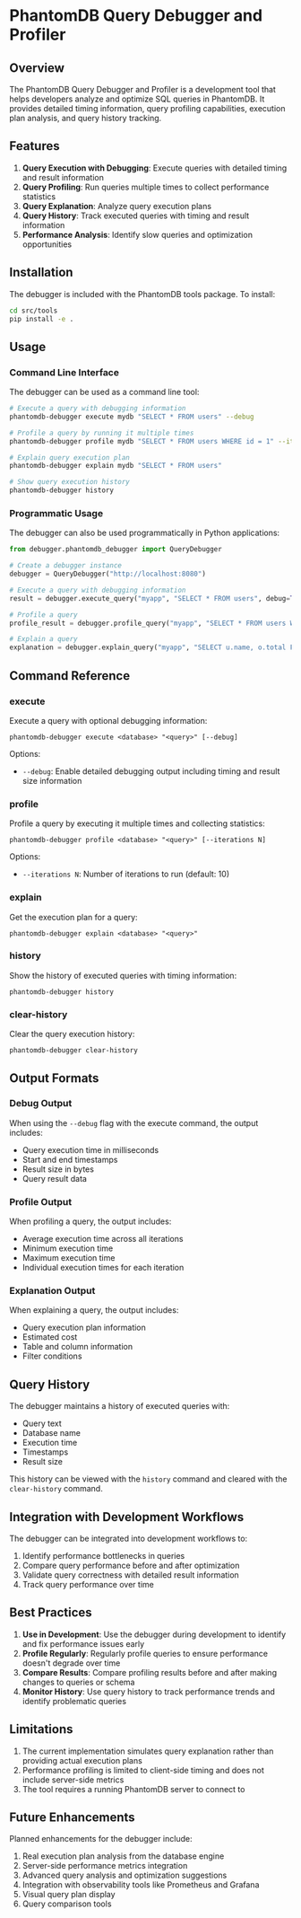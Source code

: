 # PhantomDB Query Debugger and Profiler

## Overview

The PhantomDB Query Debugger and Profiler is a development tool that helps developers analyze and optimize SQL queries in PhantomDB. It provides detailed timing information, query profiling capabilities, execution plan analysis, and query history tracking.

## Features

1. **Query Execution with Debugging**: Execute queries with detailed timing and result information
2. **Query Profiling**: Run queries multiple times to collect performance statistics
3. **Query Explanation**: Analyze query execution plans
4. **Query History**: Track executed queries with timing and result information
5. **Performance Analysis**: Identify slow queries and optimization opportunities

## Installation

The debugger is included with the PhantomDB tools package. To install:

```bash
cd src/tools
pip install -e .
```

## Usage

### Command Line Interface

The debugger can be used as a command line tool:

```bash
# Execute a query with debugging information
phantomdb-debugger execute mydb "SELECT * FROM users" --debug

# Profile a query by running it multiple times
phantomdb-debugger profile mydb "SELECT * FROM users WHERE id = 1" --iterations 20

# Explain query execution plan
phantomdb-debugger explain mydb "SELECT * FROM users"

# Show query execution history
phantomdb-debugger history
```

### Programmatic Usage

The debugger can also be used programmatically in Python applications:

```python
from debugger.phantomdb_debugger import QueryDebugger

# Create a debugger instance
debugger = QueryDebugger("http://localhost:8080")

# Execute a query with debugging information
result = debugger.execute_query("myapp", "SELECT * FROM users", debug=True)

# Profile a query
profile_result = debugger.profile_query("myapp", "SELECT * FROM users WHERE id = 1", iterations=10)

# Explain a query
explanation = debugger.explain_query("myapp", "SELECT u.name, o.total FROM users u JOIN orders o ON u.id = o.user_id")
```

## Command Reference

### execute

Execute a query with optional debugging information:

```
phantomdb-debugger execute <database> "<query>" [--debug]
```

Options:
- `--debug`: Enable detailed debugging output including timing and result size information

### profile

Profile a query by executing it multiple times and collecting statistics:

```
phantomdb-debugger profile <database> "<query>" [--iterations N]
```

Options:
- `--iterations N`: Number of iterations to run (default: 10)

### explain

Get the execution plan for a query:

```
phantomdb-debugger explain <database> "<query>"
```

### history

Show the history of executed queries with timing information:

```
phantomdb-debugger history
```

### clear-history

Clear the query execution history:

```
phantomdb-debugger clear-history
```

## Output Formats

### Debug Output

When using the `--debug` flag with the execute command, the output includes:

- Query execution time in milliseconds
- Start and end timestamps
- Result size in bytes
- Query result data

### Profile Output

When profiling a query, the output includes:

- Average execution time across all iterations
- Minimum execution time
- Maximum execution time
- Individual execution times for each iteration

### Explanation Output

When explaining a query, the output includes:

- Query execution plan information
- Estimated cost
- Table and column information
- Filter conditions

## Query History

The debugger maintains a history of executed queries with:

- Query text
- Database name
- Execution time
- Timestamps
- Result size

This history can be viewed with the `history` command and cleared with the `clear-history` command.

## Integration with Development Workflows

The debugger can be integrated into development workflows to:

1. Identify performance bottlenecks in queries
2. Compare query performance before and after optimization
3. Validate query correctness with detailed result information
4. Track query performance over time

## Best Practices

1. **Use in Development**: Use the debugger during development to identify and fix performance issues early
2. **Profile Regularly**: Regularly profile queries to ensure performance doesn't degrade over time
3. **Compare Results**: Compare profiling results before and after making changes to queries or schema
4. **Monitor History**: Use query history to track performance trends and identify problematic queries

## Limitations

1. The current implementation simulates query explanation rather than providing actual execution plans
2. Performance profiling is limited to client-side timing and does not include server-side metrics
3. The tool requires a running PhantomDB server to connect to

## Future Enhancements

Planned enhancements for the debugger include:

1. Real execution plan analysis from the database engine
2. Server-side performance metrics integration
3. Advanced query analysis and optimization suggestions
4. Integration with observability tools like Prometheus and Grafana
5. Visual query plan display
6. Query comparison tools